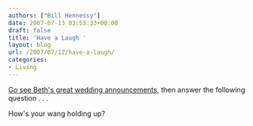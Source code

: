 ```yaml
---
authors: ["Bill Hennessy"]
date: 2007-07-13 03:53:33+00:00
draft: false
title: 'Have a Laugh '
layout: blog
url: /2007/07/12/have-a-laugh/
categories:
- Living
---
```


[Go see Beth's great wedding announcements](https://bamapachyderm.com/archives/2007/07/11/when-not-to-hyphenate-your-name/), then answer the following question . . .



How's your wang holding up?
